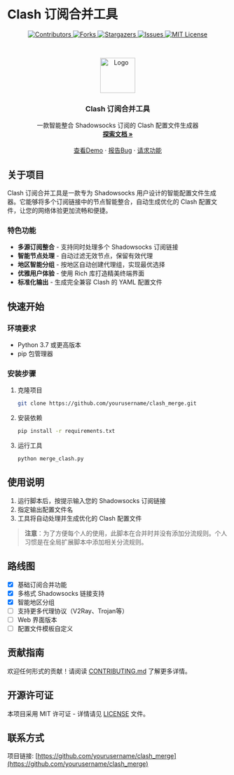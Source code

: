 # Clash 订阅合并工具

<!-- PROJECT SHIELDS -->
<p align="center">
  <a href="https://github.com/yourusername/clash_merge/graphs/contributors">
    <img src="https://img.shields.io/github/contributors/yourusername/clash_merge.svg?style=for-the-badge" alt="Contributors">
  </a>
  <a href="https://github.com/yourusername/clash_merge/network/members">
    <img src="https://img.shields.io/github/forks/yourusername/clash_merge.svg?style=for-the-badge" alt="Forks">
  </a>
  <a href="https://github.com/yourusername/clash_merge/stargazers">
    <img src="https://img.shields.io/github/stars/yourusername/clash_merge.svg?style=for-the-badge" alt="Stargazers">
  </a>
  <a href="https://github.com/yourusername/clash_merge/issues">
    <img src="https://img.shields.io/github/issues/yourusername/clash_merge.svg?style=for-the-badge" alt="Issues">
  </a>
  <a href="https://github.com/yourusername/clash_merge/blob/master/LICENSE">
    <img src="https://img.shields.io/github/license/yourusername/clash_merge.svg?style=for-the-badge" alt="MIT License">
  </a>
</p>

<!-- PROJECT LOGO -->
<br />
<p align="center">
  <a href="https://github.com/yourusername/clash_merge">
    <img src="https://raw.githubusercontent.com/Dreamacro/clash/master/docs/logo.png" alt="Logo" width="80" height="80">
  </a>

  <h3 align="center">Clash 订阅合并工具</h3>

  <p align="center">
    一款智能整合 Shadowsocks 订阅的 Clash 配置文件生成器
    <br />
    <a href="https://github.com/yourusername/clash_merge"><strong>探索文档 »</strong></a>
    <br />
    <br />
    <a href="https://github.com/yourusername/clash_merge">查看Demo</a>
    ·
    <a href="https://github.com/yourusername/clash_merge/issues">报告Bug</a>
    ·
    <a href="https://github.com/yourusername/clash_merge/issues">请求功能</a>
  </p>
</p>

<!-- ABOUT THE PROJECT -->
## 关于项目

Clash 订阅合并工具是一款专为 Shadowsocks 用户设计的智能配置文件生成器。它能够将多个订阅链接中的节点智能整合，自动生成优化的 Clash 配置文件，让您的网络体验更加流畅和便捷。

### 特色功能

* **多源订阅整合** - 支持同时处理多个 Shadowsocks 订阅链接
* **智能节点处理** - 自动过滤无效节点，保留有效代理
* **地区智能分组** - 按地区自动创建代理组，实现最优选择
* **优雅用户体验** - 使用 Rich 库打造精美终端界面
* **标准化输出** - 生成完全兼容 Clash 的 YAML 配置文件

<!-- GETTING STARTED -->
## 快速开始

### 环境要求

* Python 3.7 或更高版本
* pip 包管理器

### 安装步骤

1. 克隆项目
   ```sh
   git clone https://github.com/yourusername/clash_merge.git
   ```
2. 安装依赖
   ```sh
   pip install -r requirements.txt
   ```
3. 运行工具
   ```sh
   python merge_clash.py
   ```

<!-- USAGE EXAMPLES -->
## 使用说明

1. 运行脚本后，按提示输入您的 Shadowsocks 订阅链接
2. 指定输出配置文件名
3. 工具将自动处理并生成优化的 Clash 配置文件

> **注意**：为了方便每个人的使用，此脚本在合并时并没有添加分流规则。个人习惯是在全局扩展脚本中添加相关分流规则。

<!-- ROADMAP -->
## 路线图

- [x] 基础订阅合并功能
- [x] 多格式 Shadowsocks 链接支持
- [x] 智能地区分组
- [ ] 支持更多代理协议（V2Ray、Trojan等）
- [ ] Web 界面版本
- [ ] 配置文件模板自定义

<!-- CONTRIBUTING -->
## 贡献指南

欢迎任何形式的贡献！请阅读 [CONTRIBUTING.md](CONTRIBUTING.md) 了解更多详情。

<!-- LICENSE -->
## 开源许可证

本项目采用 MIT 许可证 - 详情请见 [LICENSE](LICENSE) 文件。

<!-- CONTACT -->
## 联系方式

项目链接: [https://github.com/yourusername/clash_merge](https://github.com/yourusername/clash_merge)